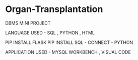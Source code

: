 # Organ-Transplantation
 DBMS MINI PROJECT

 LANGUAGE USED - SQL , PYTHON , HTML

 PIP INSTALL FLASK
 PIP INSTALL SQL - CONNECT - PYTHON

 APPLICATION USED - MYSQL WORKBENCH , VISUAL CODE
